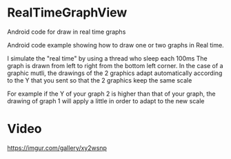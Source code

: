 # RealTimeGraphView
Android code for draw in real time graphs

Android code example showing how to draw one or two graphs in Real time.

I simulate the "real time" by using a thread who sleep each 100ms
The graph is drawn from left to right from the bottom left corner.
In the case of a graphic mutli, the drawings of the 2 graphics adapt automatically according to the Y that you sent so that the 2 graphics keep the same scale

For example if the Y of your graph 2 is higher than that of your graph, the drawing of graph 1 will apply a little in order to adapt to the new scale

# Video

https://imgur.com/gallery/xy2wsnp

